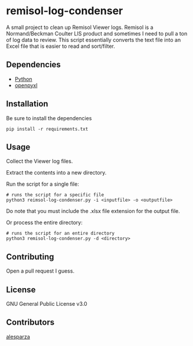 # remisol-log-condenser

A small project to clean up Remisol Viewer logs.  Remisol is a Normand/Beckman Coulter LIS product and sometimes I need to pull a ton of log data to review.  This script essentially converts the text file into an Excel file that is easier to read and sort/filter.

## Dependencies

* [Python](https://www.python.org/)
* [openpyxl](https://pypi.org/project/openpyxl/)

## Installation

Be sure to install the dependencies

```
pip install -r requirements.txt
```

## Usage

Collect the Viewer log files.

Extract the contents into a new directory.

Run the script for a single file:

```
# runs the script for a specific file
python3 reimsol-log-condenser.py -i <inputfile> -o <outputfile>
```

Do note that you must include the .xlsx file extension for the output file.

Or process the entire directory:

```
# runs the script for an entire directory
python3 remisol-log-condenser.py -d <directory>
```

## Contributing

Open a pull request I guess.

## License

GNU General Public License v3.0

## Contributors

[alesparza](https://github.com/alesparza)



